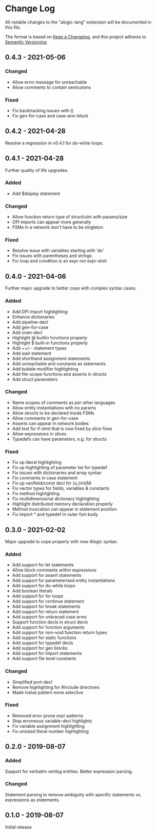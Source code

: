 # Change Log

All notable changes to the "alogic-lang" extension will be documented in this
file.

The format is based on [Keep a Changelog](https://keepachangelog.com/en/1.0.0/),
and this project adheres to
[Semantic Versioning](https://semver.org/spec/v2.0.0.html).

## 0.4.3 - 2021-05-06

### Changed

* Allow error message for unreachable
* Allow comments to contain semicolons

### Fixed

* Fix backtracking issues with ()
* Fix gen-for-case and case-arm-block

## 0.4.2 - 2021-04-28

Resolve a regression in v0.4.1 for do-while loops.

## 0.4.1 - 2021-04-28

Further quality of life upgrades.

### Added

* Add $display statement

### Changed

* Allow function return type of struct/uint with params/size
* DPI imports can appear more generally
* FSMs in a network don't have to be singleton

### Fixed

* Resolve issue with variables starting with 'do'
* Fix issues with parentheses and strings
* For loop end condition is an expr not expr-stmt

## 0.4.0 - 2021-04-06

Further major upgrade to better cope with complex syntax cases.

### Added

* Add DPI import highlighting
* Enhance dictionaries
* Add pipeline-decl
* Add gen-for-case
* Add sram-decl
* Highlight @ builtin functions properly
* Highlight $ built-in functions properly
* Add ++/-- statement types
* Add wait statement
* Add shorthand assignment statements
* Add unreachable and constants as statements
* Add bubble modifier highlighting
* Add file-scope functions and asserts in structs
* Add struct parameters

### Changed

* Name scopes of comments as per other languages
* Allow entity instantiations with no params
* Allow structs to be declared inside FSMs
* Allow comments in gen-for-case
* Asserts can appear in network bodies
* Add test for if-stmt that is now fixed by slice fixes
* Allow expressions in slices
* Typedefs can have parameters, e.g. for structs

### Fixed

* Fix up literal highlighting
* Fix up highlighting of parameter list for typedef
* Fix issues with dictionaries and array syntax
* Fix comments in case statement
* Fix up var/field/const decl for {u,}int(N)
* Fix vector types for fields, variables & constants
* Fix method highlighting
* Fix multidimensional dictionary highlighting
* Highlight distributed memory declaration properly
* Method invocation can appear in statement position
* Fix import * and typedef in outer fsm body

## 0.3.0 - 2021-02-02

Major upgrade to cope properly with new Alogic syntax.

### Added

* Add support for let statements
* Allow block comments within expressions
* Add support for assert statements
* Add support for parameterised entity instantiations
* Add support for do-while loops
* Add boolean literals
* Add support for for loops
* Add support for continue statement
* Add support for break statements
* Add support for return statement
* Add support for unbraced case arms
* Support function decls in struct decls
* Add support for function arguments
* Add support for non-void function return types
* Add support for static functions
* Add support for typedef decls
* Add support for gen blocks
* Add support for import statements
* Add support file level constants

### Changed

* Simplified port-decl
* Remove highlighting for #include directives
* Made lvalue pattern more selective

### Fixed

* Removed error prone expr patterns
* Stop erroneous variable-decl highlights
* Fix variable assignment highlighting
* Fix unsized literal number highlighting

## 0.2.0 - 2019-08-07

### Added

Support for verbatim verilog entities.
Better expression parsing.

### Changed

Statement parsing to remove ambiguity with specific statements vs. expressions
as statements.

## 0.1.0 - 2019-08-07

Initial release
